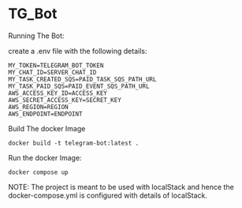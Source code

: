 # TG_Bot
Running The Bot:

create a .env file with the following details:
```
MY_TOKEN=TELEGRAM_BOT_TOKEN
MY_CHAT_ID=SERVER_CHAT_ID
MY_TASK_CREATED_SQS=PAID_TASK_SQS_PATH_URL
MY_TASK_PAID_SQS=PAID_EVENT_SQS_PATH_URL
AWS_ACCESS_KEY_ID=ACCESS_KEY
AWS_SECRET_ACCESS_KEY=SECRET_KEY
AWS_REGION=REGION
AWS_ENDPOINT=ENDPOINT
```
Build The docker Image
```
docker build -t telegram-bot:latest .
```

Run the docker Image:
```
docker compose up
```

NOTE: The project is meant to be used with localStack and hence the docker-compose.yml is configured with details of localStack.